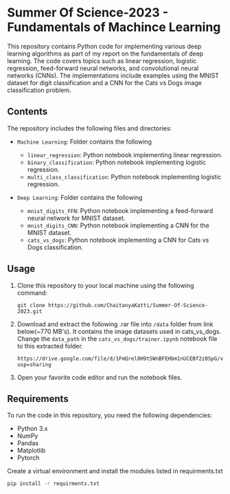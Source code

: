 # Summer Of Science-2023 - Fundamentals of Machince Learning

This repository contains Python code for implementing various deep learning algorithms as part of my report on the fundamentals of deep learning. The code covers topics such as linear regression, logistic regression, feed-forward neural networks, and convolutional neural networks (CNNs). The implementations include examples using the MNIST dataset for digit classification and a CNN for the Cats vs Dogs image classification problem.

## Contents

The repository includes the following files and directories:
- `Machine Learning`: Folder contains the following
   - `linear_regression`: Python notebook implementing linear regression.
   - `binary_classification`: Python notebook implementing logistic regression.
   - `multi_class_classification`: Python notebook implementing logistic regression.

- `Deep Learning`: Folder contains the following
   - `mnist_digits_FFN`: Python notebook implementing a feed-forward neural network for MNIST dataset.
   - `mnist_digits_CNN`: Python notebook implementing a CNN for the MNIST dataset.
   - `cats_vs_dogs`: Python notebook implementing a CNN for Cats vs Dogs classification.


## Usage

1. Clone this repository to your local machine using the following command:
   ```
   git clone https://github.com/ChaitanyaKatti/Summer-Of-Science-2023.git
   ```
2. Download and extract the following .rar file into `/data` folder from link below(~770 MB's). It contains the image datasets used in cats_vs_dogs.
   Change the `data_path` in the `cats_vs_dogs/trainer.ipynb` notebook file to this extracted folder.
   ```
   https://drive.google.com/file/d/1FmQrel0H9tSWnBFEHbm1nUCEBf2z0SpG/view?usp=sharing
   ```
4. Open your favorite code editor and run the notebook files.

## Requirements

To run the code in this repository, you need the following dependencies:

- Python 3.x
- NumPy
- Pandas
- Matplotlib
- Pytorch

Create a virtual environment and install the modules listed in requirments.txt
```bash
pip install -r requirments.txt
```
